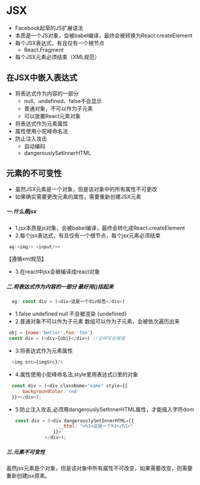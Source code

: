 # JSX
- Facebook起草的JS扩展语法
- 本质是一个JS对象，会被babel编译，最终会被转换为React.createElement
- 每个JSX表达式，有且仅有一个根节点
  - React.Fragment
- 每个JSX元素必须结束（XML规范）

## 在JSX中嵌入表达式

- 将表达式作为内容的一部分
  - null、undefined、false不会显示
  - 普通对象，不可以作为子元素
  - 可以放置React元素对象
- 将表达式作为元素属性
- 属性使用小驼峰命名法
- 防止注入攻击
  - 自动编码
  - dangerouslySetInnerHTML

## 元素的不可变性

- 虽然JSX元素是一个对象，但是该对象中的所有属性不可更改
- 如果确实需要更改元素的属性，需要重新创建JSX元素
##### 一.什么是jsx
- 1.jsx本质是js对象，会被babel编译，最终会转化成React.createElement
- 2.每个jsx表达式，有且仅有一个根节点，每个jsx元素必须结束 
```javascript 
 ag:<img/> <input/>>
```
【遵循xml规范】
- 3.在react中jsx会被编译成react对象
##### 二.将表达式作为内容的一部分 最好用()括起来
  ```javascript
    ag: const div = (<div>这是一个div标签</div>)
  ```
 - 1.false undefined null 不会被渲染 {undefined}
 - 2.普通对象不可以作为子元素 数组可以作为子元素，会被依次遍历出来
 ```javascript
  obj = {name:'better',foo:'foo'}
  const div = (<div>{obj}</div>) //这样写会报错
 ```
 - 3.将表达式作为元素属性
 ```javascript
   <img src={imgSrc}/>
 ```
 - 4.属性使用小驼峰命名法,style里用表达式{}里的对象
  ```javascript
    const div = (<div className="name" style={{
        backgroundColor:'red'
    }}></div>);
  ```
 - 5.防止注入攻击,必须用dangerouslySetInnerHTML属性，才能插入字符dom
   ```javascript
   const div = (<div dangerouslySetInnerHTML={{
                   __html: "<h1>这是一个h1</h1>"
                 }}>
              </div>);
   ```

##### 三.元素不可变性
   虽然jsx元素是个对象，但是该对象中所有属性不可改变，如果需要改变，则需要重新创建jsx原素。